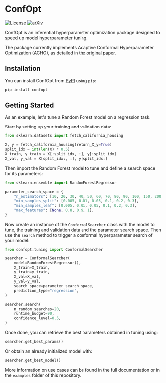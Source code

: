 # ConfOpt

[![License](https://img.shields.io/badge/License-Apache_2.0-blue.svg)](https://opensource.org/licenses/Apache-2.0)
[![arXiv](https://img.shields.io/badge/arXiv-ACHO-cyan)](https://doi.org/10.48550/arXiv.2207.03017)

ConfOpt is an inferential hyperparameter optimization package designed to
speed up model hyperparameter tuning.

The package currently implements Adaptive Conformal Hyperparameter Optimization (ACHO), as detailed
in [the original paper](https://doi.org/10.48550/arXiv.2207.03017).

Installation
-----------

You can install ConfOpt from [PyPI](https://pypi.org/project/confopt) using `pip`:

```bash
pip install confopt
```

Getting Started
-----
As an example, let's tune a Random Forest model on a regression task.

Start by setting up your training and validation data:

```python
from sklearn.datasets import fetch_california_housing

X, y = fetch_california_housing(return_X_y=True)
split_idx = int(len(X) * 0.5)
X_train, y_train = X[:split_idx, :], y[:split_idx]
X_val, y_val = X[split_idx:, :], y[split_idx:]
```

Then import the Random Forest model to tune and define a search space for
its parameters:

```python
from sklearn.ensemble import RandomForestRegressor

parameter_search_space = {
    "n_estimators": [10, 20, 30, 40, 50, 60, 70, 80, 90, 100, 150, 200, 300, 400],
    "min_samples_split": [0.005, 0.01, 0.05, 0.1, 0.2, 0.3],
    "min_samples_leaf": [0.005, 0.01, 0.05, 0.1, 0.2, 0.3],
    "max_features": [None, 0.8, 0.9, 1],
}
```

Now create an instance of the `ConformalSearcher` class with the model to
tune, the training and validation data and the parameter search space. Then
use the `search` method to trigger a conformal hyperparameter search of your
model:

```python
from confopt.tuning import ConformalSearcher

searcher = ConformalSearcher(
    model=RandomForestRegressor(),
    X_train=X_train,
    y_train=y_train,
    X_val=X_val,
    y_val=y_val,
    search_space=parameter_search_space,
    prediction_type="regression",
)

searcher.search(
    n_random_searches=20,
    runtime_budget=90,
    confidence_level=0.5,
)
```

Once done, you can retrieve the best parameters obtained in tuning using:

```python
searcher.get_best_params()
```

Or obtain an already initialized model with:

```python
searcher.get_best_model()
```

More information on use cases can be found in the full
documentation or in the `examples` folder of this repository.
